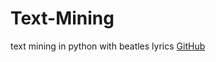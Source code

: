 # Text-Mining
text mining in python with beatles lyrics
<a href="file:///C:/Users/enesd/Documents/YapayAr%C4%B1Enescan.html">GitHub</a>
